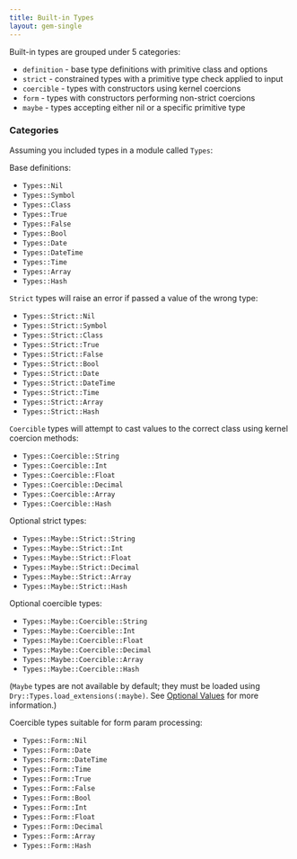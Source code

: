 ```yaml
---
title: Built-in Types
layout: gem-single
---
```


Built-in types are grouped under 5 categories:

- `definition` - base type definitions with primitive class and options
- `strict` - constrained types with a primitive type check applied to input
- `coercible` - types with constructors using kernel coercions
- `form` - types with constructors performing non-strict coercions
- `maybe` - types accepting either nil or a specific primitive type

### Categories

Assuming you included types in a module called `Types`:

Base definitions:

- `Types::Nil`
- `Types::Symbol`
- `Types::Class`
- `Types::True`
- `Types::False`
- `Types::Bool`
- `Types::Date`
- `Types::DateTime`
- `Types::Time`
- `Types::Array`
- `Types::Hash`

`Strict` types will raise an error if passed a value of the wrong type:

- `Types::Strict::Nil`
- `Types::Strict::Symbol`
- `Types::Strict::Class`
- `Types::Strict::True`
- `Types::Strict::False`
- `Types::Strict::Bool`
- `Types::Strict::Date`
- `Types::Strict::DateTime`
- `Types::Strict::Time`
- `Types::Strict::Array`
- `Types::Strict::Hash`

`Coercible` types will attempt to cast values to the correct class using kernel coercion methods:

- `Types::Coercible::String`
- `Types::Coercible::Int`
- `Types::Coercible::Float`
- `Types::Coercible::Decimal`
- `Types::Coercible::Array`
- `Types::Coercible::Hash`

Optional strict types:

- `Types::Maybe::Strict::String`
- `Types::Maybe::Strict::Int`
- `Types::Maybe::Strict::Float`
- `Types::Maybe::Strict::Decimal`
- `Types::Maybe::Strict::Array`
- `Types::Maybe::Strict::Hash`

Optional coercible types:

- `Types::Maybe::Coercible::String`
- `Types::Maybe::Coercible::Int`
- `Types::Maybe::Coercible::Float`
- `Types::Maybe::Coercible::Decimal`
- `Types::Maybe::Coercible::Array`
- `Types::Maybe::Coercible::Hash`

(`Maybe` types are not available by default; they must be loaded using
`Dry::Types.load_extensions(:maybe)`. See [Optional Values](/gems/dry-types/optional-values) for more information.)

Coercible types suitable for form param processing:

- `Types::Form::Nil`
- `Types::Form::Date`
- `Types::Form::DateTime`
- `Types::Form::Time`
- `Types::Form::True`
- `Types::Form::False`
- `Types::Form::Bool`
- `Types::Form::Int`
- `Types::Form::Float`
- `Types::Form::Decimal`
- `Types::Form::Array`
- `Types::Form::Hash`
